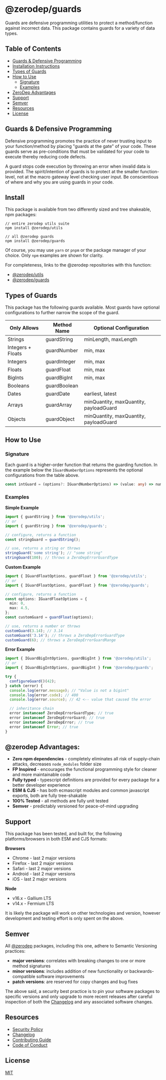 # @zerodep/guards

Guards are defensive programming utilities to protect a method/function against incorrect data. This package contains guards for a variety of data types.

## Table of Contents

- [Guards & Defensive Programming](#guards--defensive-programming)
- [Installation Instructions](#install)
- [Types of Guards](#types-of-guards)
- [How to Use](#how-to-use)
  - [Signature](#signature)
  - [Examples](#examples)
- [ZeroDep Advantages](#zerodep-advantages)
- [Support](#support)
- [Semver](#semver)
- [Resources](#resources)
- [License](#license)

## Guards & Defensive Programming

Defensive programming promotes the practice of never trusting input to your function/method by placing "guards at the gate" of your code. These guards serve as pre-conditions that must be validated for your code to execute thereby reducing code defects.

A guard stops code execution by throwing an error when invalid data is provided. The spirit/intention of guards is to protect at the smaller function-level, not at the macro gateway level checking user input. Be conscientious of where and why you are using guards in your code.

## Install

This package is available from two differently sized and tree shakeable, npm packages:

```
// entire zerodep utils suite
npm install @zerodep/utils

// all @zerodep guards
npm install @zerodep/guards
```

Of course, you may use `yarn` or `pnpm` or the package manager of your choice. Only `npm` examples are shown for clarity.

For completeness, links to the @zerodep repositories with this function:

- [@zerodep/utils](https://github.com/cdepage/zerodep/packages/utils)
- [@zerodep/guards](https://github.com/cdepage/zerodep/packages/guards)

## Types of Guards

This package has the following guards available. Most guards have optional configurations to further narrow the scope of the guard.

| Only Allows       | Method Name  | Optional Configuration                 |
| ----------------- | ------------ | -------------------------------------- |
| Strings           | guardString  | minLength, maxLength                   |
| Integers + Floats | guardNumber  | min, max                               |
| Integers          | guardInteger | min, max                               |
| Floats            | guardFloat   | min, max                               |
| BigInts           | guardBigInt  | min, max                               |
| Booleans          | guardBoolean |                                        |
| Dates             | guardDate    | earliest, latest                       |
| Arrays            | guardArray   | minQuantity, maxQuantity, payloadGuard |
| Objects           | guardObject  | minQuantity, maxQuantity, payloadGuard |

## How to Use

### Signature

Each guard is a higher-order function that returns the guarding function. In the example below the `IGuardNumberOptions` represents the optional configurations from the table above.

```typescript
const intGuard = (options?: IGuardNumberOptions) => (value: any) => number;
```

### Examples

**Simple Example**

```typescript
import { guardString } from '@zerodep/utils';
// or
import { guardString } from '@zerodep/guards';

// configure, returns a function
const stringGuard = guardString();

// use, returns a string or throws
stringGuard('some string'); // "some string"
stringGuard(100); // throws a ZeroDepErrorGuardType
```

**Custom Example**

```typescript
import { IGuardFloatOptions, guardFloat } from '@zerodep/utils';
// or
import { IGuardFloatOptions, guardFloat } from '@zerodep/guards';

// configure, returns a function
const options: IGuardFloatOptions = {
  min: 0,
  max: 4.5,
};
const customGuard = guardFloat(options);

// use, returns a number or throws
customGuard(3.14); // 3.14
customGuard('3.14'); // throws a ZeroDepErrorGuardType
customGuard(6); // throws a ZeroDepErrorGuardRange
```

**Error Example**

```typescript
import { IGuardBigIntOptions, guardBigInt } from '@zerodep/utils';
// or
import { IGuardBigIntOptions, guardBigInt } from '@zerodep/guards';

try {
  configureGuard()(42);
} catch (error) {
  console.log(error.message); // "Value is not a bigint"
  console.log(error.code); // 400
  console.log(error.source); // 42 <-- value that caused the error

  // inheritance chain
  error instanceof ZeroDepErrorGuardType; // true
  error instanceof ZeroDepErrorGuard; // true
  error instanceof ZeroDepError; // true
  error instanceof Error; // true
}
```

## @zerodep Advantages:

- **Zero npm dependencies** - completely eliminates all risk of supply-chain attacks, decreases `node_modules` folder size
- **FP Inspired** - encourages the functional programming style for cleaner and more maintainable code
- **Fully typed** - typescript definitions are provided for every package for a better developer experience
- **ESM & CJS** - has both ecmascript modules and common javascript exports, both are fully tree-shakable
- **100% Tested** - all methods are fully unit tested
- **Semver** - predictably versioned for peace-of-mind upgrading

## Support

This package has been tested, and built for, the following platforms/browsers in both ESM and CJS formats:

**Browsers**

- Chrome - last 2 major versions
- Firefox - last 2 major versions
- Safari - last 2 major versions
- Android - last 2 major versions
- iOS - last 2 major versions

**Node**

- v16.x - Gallium LTS
- v14.x - Fermium LTS

It is likely the package will work on other technologies and version, however development and testing effort is only spent on the above.

## Semver

All [@zerodep](https://github.com/cdepage/zerodep) packages, including this one, adhere to Semantic Versioning practices:

- **major versions**: correlates with breaking changes to one or more method signatures
- **minor versions**: includes addition of new functionality or backwards-compatible software improvements
- **patch versions**: are reserved for copy changes and bug fixes

The above said, a security best practice is to pin your software packages to specific versions and only upgrade to more recent releases after careful inspection of both the [Changelog](https://github.com/cdepage/zerodep/packages/guards/CHANGELOG.md) and any associated software changes.

## Resources

- [Security Policy](https://github.com/cdepage/zerodep/blob/main/SECURITY.md)
- [Changelog](https://github.com/cdepage/zerodep/packages/guards/CHANGELOG.md)
- [Contributing Guide](https://github.com/cdepage/zerodep/blob/main/CONTRIBUTING.md)
- [Code of Conduct](https://github.com/cdepage/zerodep/blob/main/CODE_OF_CONDUCT.md)

## License

[MIT](https://github.com/cdepage/zerodep/blob/main/LICENSE)
